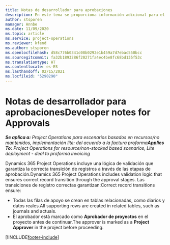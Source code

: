 ```yaml
---
title: Notas de desarrollador para aprobaciones
description: En este tema se proporciona información adicional para el desarrollador sobre el trabajo con aprobaciones.
author: stsporen
manager: Annbe
ms.date: 11/09/2020
ms.topic: article
ms.service: project-operations
ms.reviewer: kfend
ms.author: stsporen
ms.openlocfilehash: d58c776b0341c08b0292e1b459a7d7ebac550bcc
ms.sourcegitcommit: fa32b1893286f20271fa4ec4be8fc68bd135f53c
ms.translationtype: HT
ms.contentlocale: es-ES
ms.lasthandoff: 02/15/2021
ms.locfileid: "5290290"
---
```

# <a name="developer-notes-for-approvals"></a><span data-ttu-id="a258b-103">Notas de desarrollador para aprobaciones</span><span class="sxs-lookup"><span data-stu-id="a258b-103">Developer notes for Approvals</span></span>

<span data-ttu-id="a258b-104">_**Se aplica a:** Project Operations para escenarios basados en recursos/no mantenidos, implementación lite: del acuerdo a la factura proforma_</span><span class="sxs-lookup"><span data-stu-id="a258b-104">_**Applies To:** Project Operations for resource/non-stocked based scenarios, Lite deployment - deal to proforma invoicing_</span></span>

<span data-ttu-id="a258b-105">Dynamics 365 Project Operations incluye una lógica de validación que garantiza la correcta transición de registros a través de las etapas de aprobación.</span><span class="sxs-lookup"><span data-stu-id="a258b-105">Dynamics 365 Project Operations includes validation logic that ensures correct record transition through the approval stages.</span></span> <span data-ttu-id="a258b-106">Las transiciones de registro correctas garantizan:</span><span class="sxs-lookup"><span data-stu-id="a258b-106">Correct record transitions ensure:</span></span> 

  - <span data-ttu-id="a258b-107">Todas las filas de apoyo se crean en tablas relacionadas, como diarios y datos reales.</span><span class="sxs-lookup"><span data-stu-id="a258b-107">All supporting rows are created in related tables, such as journals and actuals.</span></span>
  - <span data-ttu-id="a258b-108">El aprobador está marcado como **Aprobador de proyectos** en el proyecto antes de continuar.</span><span class="sxs-lookup"><span data-stu-id="a258b-108">The approver is marked as a **Project Approver** in the project before proceeding.</span></span>


[!INCLUDE[footer-include](../includes/footer-banner.md)]